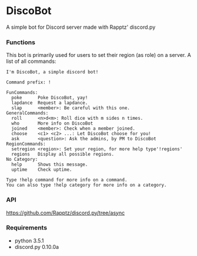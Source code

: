 # DiscoBot
A simple bot for Discord server made with Rapptz' discord.py

### Functions
This bot is primarily used for users to set their region (as role) on a server.
A list of all commands:
```
I'm DiscoBot, a simple discord bot!

Command prefix: !

FunCommands:
  poke      Poke DiscoBot, yay!
  lapdance  Request a lapdance.
  slap      <member>: Be careful with this one.
GeneralCommands:
  roll      <n>d<m>: Roll dice with m sides n times.
  who       More info on DiscoBot
  joined    <member>: Check when a member joined.
  choose    <c1> <c2> ...: Let DiscoBot choose for you!
  ask       <question>: Ask the admins, by PM to DiscoBot
RegionCommands:
  setregion <region>: Set your region, for more help type'!regions'
  regions   Display all possible regions.
​No Category:
  help      Shows this message.
  uptime    Check uptime.

Type !help command for more info on a command.
You can also type !help category for more info on a category.
```
### API 

https://github.com/Rapptz/discord.py/tree/async

### Requirements
 - python 3.5.1
 - discord.py 0.10.0a
